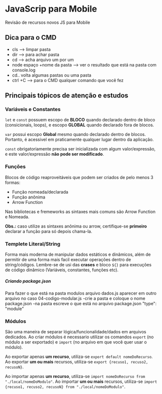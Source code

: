 # JavaScrip para Mobile
 Revisão de recursos novos JS para Mobile

 ## Dica para o CMD 
- cls --> limpar pasta
- dir --> para achar pasta 
- cd --> acha arquivo um por um 
- node  espaço +nome da pasta --> ver o resultado que está na pasta com console.log
- cd.. volta algumas pastas ou uma pasta
- ctrl +C --> para o CMD qualquer comando que você fez 

 ## Principais tópicos de atenção e estudos 

 ### Variáveis e Constantes

 `let` e `const` possuem escopo de **BLOCO** quando declarado dentro de bloco (consicionais, loops), e escopo **GLOBAL** quando declarado fora de blocos.

 `var` possui escopo **Global** mesmo quando declarado dentro de blocos. Portanto, é acessivel em praticamente qualquer lugar dentro da aplicação.

 `const` obrigatoriamente precisa ser inicializada com algum valor/expressão, e este valor/expressão **não pode ser modificado**.

 ### Funções 

 Blocos de código reaproveitáveis que podem ser criados de pelo menos 3 formas:

 - Função nomeada/declarada
 - Função anônima 
 - Arrow Function

 Nas bibliotecas e fremeworks as sintaxes mais comuns são Arrow Function e Nomeada.

 **Obs.:** caso utilize as sintaxes anônima ou arrow, certifique-se **primeiro** declarar a função para só depois chama-la.


### Templete Literal/String

Forma mais moderna de manipular dados estáticos e dinâmicos, além de permitir de uma forma mais facil executar operações dentro de string/códigos. Lembre-se de usi das **crases** e bloco `${}` para execuções de código dinâmico (Variáveis, constantes, funções etc).


##### Criando package.json
Para fazer o que está na pasta modulos arquivo dados.js aparecer em outro arquivo no caso 04-codigo-modular.js
-crie a pasta e coloque o nome package.json
-na pasta escreve o que está no arquivo package.json "type": "module"


### Módulos 

São uma maneira de separar lógica/funcionalidade/dados em arquivos dedicados. Ao criar módulos é necessario utilizar os comandos `export` (no módulo a ser exportado) e `import` (no arquivo em que você quer usar o módulo).

Ao exportar apenas **um recurso**, utiliza-se `export default nomeDoRecurso`. Ao exportar **um ou mais** recursos, utiliza-se 
`export {recuso1, recuso2, recusoN}`. 

Ao importar apenas **um recurso**, utiliza-se `import nomeDoRecurso from "./local/nomeDoModulo"`. Ao importar **um ou mais** recursos, utiliza-se `import {recuso1, recuso2, recusoN} from "./local/nomeDoModulo"`.

